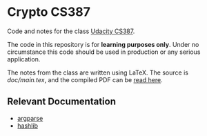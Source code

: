 # Crypto CS387

Code and notes for the class [Udacity CS387](https://classroom.udacity.com/courses/cs387).

The code in this repository is for **learning purposes only**.
Under no circumstance this code should be used in production or any serious application.

The notes from the class are written using LaTeX.
The source is _doc/main.tex_, and the compiled PDF can be [read here](./doc/main.pdf).

## Relevant Documentation

- [argparse](https://docs.python.org/3/library/argparse.html)
- [hashlib](https://docs.python.org/3/library/hashlib.html)
